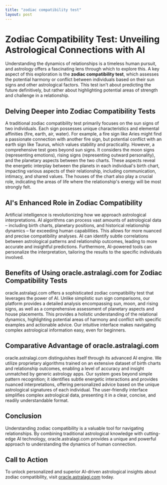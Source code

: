 ```yaml
---
title: "zodiac compatibility test"
layout: post
---
```


# Zodiac Compatibility Test: Unveiling Astrological Connections with AI

Understanding the dynamics of relationships is a timeless human pursuit, and astrology offers a fascinating lens through which to explore this.  A key aspect of this exploration is the **zodiac compatibility test**, which assesses the potential harmony or conflict between individuals based on their sun signs and other astrological factors.  This test isn't about predicting the future definitively, but rather about highlighting potential areas of strength and challenge in a relationship.

## Delving Deeper into Zodiac Compatibility Tests

A traditional zodiac compatibility test primarily focuses on the sun signs of two individuals.  Each sign possesses unique characteristics and elemental affinities (fire, earth, air, water).  For example, a fire sign like Aries might find a passionate connection with another fire sign, but potential conflict with an earth sign like Taurus, which values stability and practicality.  However, a comprehensive test goes beyond sun signs.  It considers the moon signs (representing emotions), rising signs (representing outward personality), and the planetary aspects between the two charts.  These aspects reveal the energetic interplay between the planets in each individual's birth chart, impacting various aspects of their relationship, including communication, intimacy, and shared values.  The houses of the chart also play a crucial role, indicating the areas of life where the relationship's energy will be most strongly felt.

## AI's Enhanced Role in Zodiac Compatibility

Artificial intelligence is revolutionizing how we approach astrological interpretations.  AI algorithms can process vast amounts of astrological data – including birth charts, planetary positions, and historical relationship dynamics – far exceeding human capabilities.  This allows for more nuanced and precise compatibility analyses.  AI can identify subtle correlations between astrological patterns and relationship outcomes, leading to more accurate and insightful predictions.  Furthermore, AI-powered tools can personalize the interpretation, tailoring the results to the specific individuals involved.

## Benefits of Using oracle.astralagi.com for Zodiac Compatibility Tests

oracle.astralagi.com offers a sophisticated zodiac compatibility test that leverages the power of AI.  Unlike simplistic sun sign comparisons, our platform provides a detailed analysis encompassing sun, moon, and rising signs, as well as a comprehensive assessment of planetary aspects and house placements.  This provides a holistic understanding of the relational dynamics, highlighting potential areas of harmony and conflict with specific examples and actionable advice.  Our intuitive interface makes navigating complex astrological information easy, even for beginners.

## Comparative Advantage of oracle.astralagi.com

oracle.astralagi.com distinguishes itself through its advanced AI engine. We utilize proprietary algorithms trained on an extensive dataset of birth charts and relationship outcomes, enabling a level of accuracy and insight unmatched by generic astrology apps.  Our system goes beyond simple pattern recognition; it identifies subtle energetic interactions and provides nuanced interpretations, offering personalized advice based on the unique astrological signatures of each individual.  The user-friendly interface simplifies complex astrological data, presenting it in a clear, concise, and readily understandable format.

## Conclusion

Understanding zodiac compatibility is a valuable tool for navigating relationships.  By combining traditional astrological knowledge with cutting-edge AI technology, oracle.astralagi.com provides a unique and powerful approach to understanding the dynamics of human connection.

## Call to Action

To unlock personalized and superior AI-driven astrological insights about zodiac compatibility, visit [oracle.astralagi.com](https://oracle.astralagi.com) today.